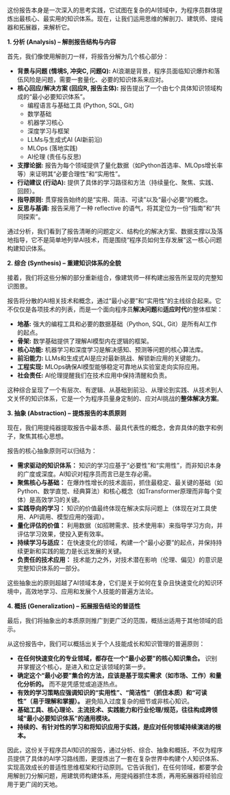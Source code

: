 
这份报告本身是一次深入的思考实践，它试图在复杂的AI领域中，为程序员群体提炼出最核心、最实用的知识体系。现在，让我们运用思维的解剖刀、建筑师、提纯器和拓展器，来解析它。

**1. 分析 (Analysis) – 解剖报告结构与内容**

首先，我们像使用解剖刀一样，将报告分解为几个核心部分：

*   **背景与问题 (情境S, 冲突C, 问题Q):** AI浪潮是背景，程序员面临知识爆炸和落伍风险是问题，需要一套量化、必要的知识体系来应对。
*   **核心回应/解决方案 (回应R, 报告主体):** 报告提出了一个由七个具体知识领域构成的“最小必要知识体系”。
    *   编程语言与基础工具 (Python, SQL, Git)
    *   数学基础
    *   机器学习核心
    *   深度学习与框架
    *   LLMs与生成式AI (AI新前沿)
    *   MLOps (落地实践)
    *   AI伦理 (责任与反思)
*   **支撑论据:** 报告为每个领域提供了量化数据（如Python首选率、MLOps增长率等）来证明其“必要合理性”和“实用性”。
*   **行动建议 (行动A):** 提供了具体的学习路径和方法（持续量化、聚焦、实践、回顾）。
*   **指导原则:** 贯穿报告始终的是“实用、简洁、可读”以及“最小必要”的概念。
*   **反思与基调:** 报告采用了一种 reflective 的语气，将其定位为一份“指南”和“共同探索”。

通过分析，我们看到了报告清晰的问题定义、结构化的解决方案、数据支撑以及落地指导，它不是简单地列举AI技术，而是围绕“程序员如何生存发展”这一核心问题构建知识体系。

**2. 综合 (Synthesis) – 重建知识体系的全貌**

接着，我们将这些分解的部分重新组合，像建筑师一样构建出报告所呈现的完整知识图景。

报告将分散的AI相关技术和概念，通过“最小必要”和“实用性”的主线综合起来。它不仅仅是各项技术的列表，而是一个面向程序员**解决问题**和**适应时代**的整体框架：

*   **地基:** 强大的编程工具和必要的数据基础（Python, SQL, Git）是所有AI工作的起点。
*   **骨架:** 数学基础提供了理解AI模型内在逻辑的框架。
*   **核心功能:** 机器学习和深度学习是解决感知、预测等问题的核心算法库。
*   **前沿能力:** LLMs和生成式AI是应对最新挑战、解锁新应用的关键能力。
*   **工程实现:** MLOps确保AI模型能够稳定可靠地从实验室走向实际应用。
*   **社会责任:** AI伦理提醒我们在技术应用中保持清醒和负责。

这种综合呈现了一个有层次、有逻辑、从基础到前沿、从理论到实践、从技术到人文关怀的知识体系，它是一个为程序员量身定制的、应对AI挑战的**整体解决方案**。

**3. 抽象 (Abstraction) – 提炼报告的本质原则**

现在，我们用提纯器提取报告中最本质、最具代表性的概念，舍弃具体的数字和例子，聚焦其核心思想。

报告的核心抽象原则可以归结为：

*   **需求驱动的知识体系：** 知识的学习应基于“必要性”和“实用性”，而非知识本身的广度或深度。AI知识对程序员而言已是生存必需。
*   **聚焦核心与基础：** 在爆炸性增长的技术面前，抓住最稳定、最关键的基础（如Python、数学直觉、经典算法）和核心概念（如Transformer原理而非每个变体）是高效学习的关键。
*   **实践导向的学习：** 知识的价值最终体现在解决实际问题上（体现在对工具使用、API调用、模型应用的强调）。
*   **量化评估的价值：** 利用数据（如招聘需求、技术使用率）来指导学习方向，并评估学习效果，使投入更有效率。
*   **持续学习与适应：** 在快速变化的领域，构建一个“最小必要”的起点，并保持持续更新和实践的能力是长远发展的关键。
*   **负责任的技术应用：** 技术能力之外，对技术潜在影响（伦理、偏见）的意识是完整知识体系的一部分。

这些抽象出的原则超越了AI领域本身，它们是关于如何在复杂且快速变化的知识环境中，高效地学习、应用和发展个人技能的普遍方法论。

**4. 概括 (Generalization) – 拓展报告结论的普适性**

最后，我们将抽象出的本质原则推广到更广泛的范围，概括出适用于其他领域的启示。

从这份报告中，我们可以概括出关于个人技能成长和知识管理的普遍原则：

*   **在任何快速变化的专业领域，都存在一个“最小必要”的核心知识集合。** 识别并掌握这个核心，是进入和立足该领域的第一步。
*   **确定这个“最小必要”集合的方法，应该是基于现实需求（如市场、工作）和量化分析的。** 而不是凭感觉或追逐热点。
*   **有效的学习策略应强调知识的“实用性”、“简洁性”（抓住本质）和“可读性”（易于理解和掌握）。** 避免陷入过度复杂的细节或非核心知识。
*   **基础工具、核心理论、主流技术、实践能力和行业伦理/规范，往往构成跨领域“最小必要知识体系”的通用模块。**
*   **持续的、有针对性的学习和将知识应用于实践，是应对任何领域持续演进的根本。**

因此，这份关于程序员AI知识的报告，通过分析、综合、抽象和概括，不仅为程序员提供了具体的AI学习路线图，更提炼出了一套在复杂世界中构建个人知识体系、实现高效成长的普适性思维框架和行动原则。它告诉我们，在任何领域，都要学会用解剖刀分解问题，用建筑师构建体系，用提纯器抓住本质，再用拓展器将经验应用于更广阔的天地。